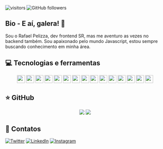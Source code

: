 ![visitors](https://visitor-badge.glitch.me/badge?page_id=rpelizza.visitor-badge)
![GitHub followers](https://img.shields.io/github/followers/rpelizza?style=social)


## Bio - E aí, galera! 👋

Sou o Rafael Pelizza, dev frontend SR, mas me aventuro as vezes no backend também. Sou apaixonado pelo mundo Javascript, estou sempre buscando conhecimento em minha área.

## 💻 Tecnologias e ferramentas

<p align="center">

<img src="https://img.shields.io/badge/javascript-%23F7DF1E.svg?&style=for-the-badge&logo=javascript&logoColor=black" height="25"/>
<img src="https://img.shields.io/badge/typescript%20-%23007ACC.svg?&style=for-the-badge&logo=typescript&logoColor=white" height="25"/>
<img src="https://img.shields.io/badge/node.js%20-%2343853D.svg?&style=for-the-badge&logo=node.js&logoColor=white" height="25"/>
<img src="https://img.shields.io/badge/express.js%20-%23404d59.svg?&style=for-the-badge" height="25"/>
<img src="https://img.shields.io/badge/vuejs%20-%2335495e.svg?&style=for-the-badge&logo=vue.js&logoColor=%234FC08D" height="25"/>
<img src="https://img.shields.io/badge/react%20-%2320232a.svg?&style=for-the-badge&logo=react&logoColor=%2361DAFB" height="25"/>
<img src="https://img.shields.io/badge/angular%20-%23DD0031.svg?&style=for-the-badge&logo=angular&logoColor=white" height="25"/>
<img src="https://img.shields.io/badge/bootstrap%20-%23563D7C.svg?&style=for-the-badge&logo=bootstrap&logoColor=white" height="25"/>
<img src="https://img.shields.io/badge/-npm-CB3837?style=flat-square&logo=npm" height="25"/>
<img src="https://img.shields.io/badge/-GitHub-181717?style=flat-square&logo=github" height="25"/>
<img src="https://img.shields.io/badge/MongoDB-%234ea94b.svg?&style=for-the-badge&logo=mongodb&logoColor=white" height="25"/>
<img src="https://img.shields.io/badge/HTML5-E34F26?style=flat-square&logo=HTML5&logoColor=white" height="25"/>
<img src="https://img.shields.io/badge/CSS3-1572B6?style=for-the-badge&logo=css3&logoColor=white" height="25"/>
<img src="https://img.shields.io/badge/Sass-CC6699?style=for-the-badge&logo=sass&logoColor=white" height="25"/>
<img src="https://img.shields.io/badge/Jest-323330?style=for-the-badge&logo=Jest&logoColor=white" height="25"/>


</p>

## ⭐ GitHub

<p align = "center">
  <img src = "https://github-readme-stats.vercel.app/api?username=rpelizza&show_icons=true&theme=tokyonight&line_height=27">
  <img src = "https://github-readme-stats.vercel.app/api/top-langs/?username=rpelizza&hide=css,java,html&theme=tokyonight">
</p>


## 🎯 Contatos 

[![Twitter](https://img.shields.io/badge/twitter-%231DA1F2.svg?&style=for-the-badge&logo=twitter&logoColor=white)](https://twitter.com/rafaelpelizza_)
[![LinkedIn](https://img.shields.io/badge/linkedin-%230077B5.svg?&style=for-the-badge&logo=linkedin&logoColor=white)](https://www.linkedin.com/in/rafael-pelizza-276651160/)
[![Instagram](https://img.shields.io/badge/Instagram-E4405F?style=for-the-badge&logo=instagram&logoColor=white)](https://www.instagram.com/rafaelpelizza_/)
